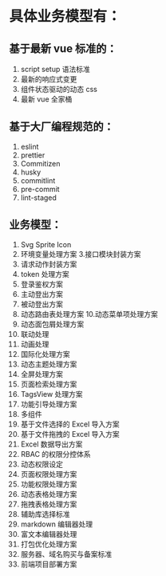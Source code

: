 # 具体业务模型有：

## 基于最新 vue 标准的：

1. script setup 语法标准
2. 最新的响应式变更
3. 组件状态驱动的动态 css
4. 最新 vue 全家桶

## 基于大厂编程规范的：

1. eslint
2. prettier
3. Commitizen
4. husky
5. commitlint
6. pre-commit
7. lint-staged

## 业务模型：

1. Svg Sprite Icon
2. 环境变量处理方案 3.接口模块封装方案
3. 请求动作封装方案
4. token 处理方案
5. 登录鉴权方案
6. 主动登出方案
7. 被动登出方案
8. 动态路由表处理方案 10.动态菜单项处理方案
9. 动态面包屑处理方案
10. 联动处理
11. 动画处理
12. 国际化处理方案
13. 动态主题处理方案
14. 全屏处理方案
15. 页面检索处理方案
16. TagsView 处理方案
17. 功能引导处理方案
18. 多组件
19. 基于文件选择的 Excel 导入方案
20. 基于文件拖拽的 Excel 导入方案
21. Excel 数据导出方案
22. RBAC 的权限分控体系
23. 动态权限设定
24. 页面权限处理方案
25. 功能权限处理方案
26. 动态表格处理方案
27. 拖拽表格处理方案
28. 辅助库选择标准
29. markdown 编辑器处理
30. 富文本编辑器处理
31. 打包优化处理方案
32. 服务器、域名购买与备案标准
33. 前端项目部署方案

